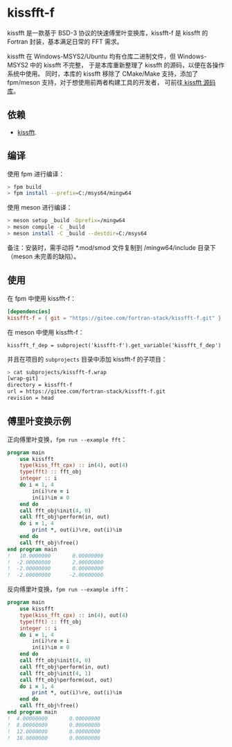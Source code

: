 # kissfft-f

kissfft 是一款基于 BSD-3 协议的快速傅里叶变换库，kissfft-f 是 kissfft 的 Fortran 封装，基本满足日常的 FFT 需求。

kissfft 在 Windows-MSYS2/Ubuntu 均有仓库二进制文件，但 Windows-MSYS2 中的 kissfft 不完整，
于是本库重新整理了 kissfft 的源码，以便在各操作系统中使用。
同时，本库的 kissfft 移除了 CMake/Make 支持，添加了 fpm/meson 支持，对于想使用前两者构建工具的开发者，
可前往[ kissfft 源码库](https://github.com/mborgerding/kissfft)。

## 依赖

- [kissfft](https://github.com/mborgerding/kissfft).

## 编译

使用 fpm 进行编译：

```sh
> fpm build
> fpm install --prefix=C:/msys64/mingw64
```

使用 meson 进行编译：

```sh
> meson setup _build -Dprefix=/mingw64
> meson compile -C _build
> meson install -C _build --destdir=C:/msys64
```

备注：安装时，需手动将 *.mod/smod 文件复制到 /mingw64/include 目录下（meson 未完善的缺陷）。

## 使用

在 fpm 中使用 kissfft-f：

```toml
[dependencies]
kissfft-f = { git = "https://gitee.com/fortran-stack/kissfft-f.git" }
```

在 meson 中使用 kissfft-f：

```meson
kissfft_f_dep = subproject('kissfft-f').get_variable('kissfft_f_dep')
```

并且在项目的 `subprojects` 目录中添加 kissfft-f 的子项目：

```sh
> cat subprojects/kissfft-f.wrap
[wrap-git]
directory = kissfft-f
url = https://gitee.com/fortran-stack/kissfft-f.git
revision = head
```

## 傅里叶变换示例

正向傅里叶变换，`fpm run --example fft`：

```fortran
program main
    use kissfft
    type(kiss_fft_cpx) :: in(4), out(4)
    type(fft) :: fft_obj
    integer :: i
    do i = 1, 4
        in(i)%re = i
        in(i)%im = 0
    end do
    call fft_obj%init(4, 0)
    call fft_obj%perform(in, out)
    do i = 1, 4
        print *, out(i)%re, out(i)%im
    end do
    call fft_obj%free()
end program main
!   10.0000000       0.00000000
!  -2.00000000       2.00000000
!  -2.00000000       0.00000000
!  -2.00000000      -2.00000000
```

反向傅里叶变换，`fpm run --example ifft`：

```fortran
program main
    use kissfft
    type(kiss_fft_cpx) :: in(4), out(4)
    type(fft) :: fft_obj
    integer :: i
    do i = 1, 4
        in(i)%re = i
        in(i)%im = 0
    end do
    call fft_obj%init(4, 0)
    call fft_obj%perform(in, out)
    call fft_obj%init(4, 1)
    call fft_obj%perform(out, out)
    do i = 1, 4
        print *, out(i)%re, out(i)%im
    end do
    call fft_obj%free()
end program main
!  4.00000000       0.00000000
!  8.00000000       0.00000000
!  12.0000000       0.00000000
!  16.0000000       0.00000000
```
